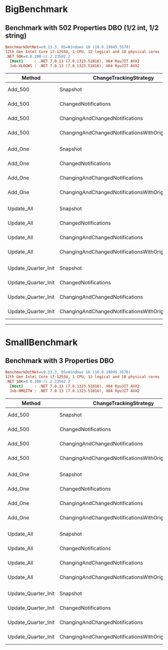 # BigBenchmark

## Benchmark with 502 Properties DBO (1/2 int, 1/2 string)

``` ini
BenchmarkDotNet=v0.13.3, OS=Windows 10 (10.0.19045.3570)
12th Gen Intel Core i7-1255U, 1 CPU, 12 logical and 10 physical cores
.NET SDK=8.0.100-rc.2.23502.2
  [Host]     : .NET 7.0.13 (7.0.1323.51816), X64 RyuJIT AVX2
  Job-XLOGWS : .NET 7.0.13 (7.0.1323.51816), X64 RyuJIT AVX2
```

|              Method | ChangeTrackingStrategy |         Mean |      Error |     StdDev |
|-------------------- |----------------------- |-------------:|-----------:|-----------:|
|             Add_500 |               Snapshot | 1,040.358 ms | 18.2853 ms | 15.2691 ms |
|             Add_500 |   ChangedNotifications |   994.598 ms | 15.4188 ms | 12.8754 ms |
|             Add_500 |   ChangingAndChangedNotifications |   973.407 ms |  7.4765 ms |  6.2432 ms |
|             Add_500 |   ChangingAndChangedNotificationsWithOriginalValues | 1,009.971 ms | 18.2202 ms | 15.2147 ms |
| | | | | |
|             Add_One |               Snapshot |     3.684 ms |  0.0712 ms |  0.1592 ms |
|             Add_One |   ChangedNotifications |     3.577 ms |  0.0710 ms |  0.2037 ms |
|             Add_One |   ChangingAndChangedNotifications |     3.460 ms |  0.0685 ms |  0.1628 ms |
|             Add_One |   ChangingAndChangedNotificationsWithOriginalValues |     3.616 ms |  0.0717 ms |  0.1986 ms |
| | | | | |
|          Update_All |               Snapshot |   126.632 ms |  1.9461 ms |  1.8204 ms |
|          Update_All |   ChangedNotifications |    69.876 ms |  1.3267 ms |  1.9447 ms |
|          Update_All |   ChangingAndChangedNotifications |    55.474 ms |  1.0826 ms |  1.3691 ms |
|          Update_All |   ChangingAndChangedNotificationsWithOriginalValues |    56.346 ms |  0.9987 ms |  1.0686 ms |
| | | | | |
| Update_Quarter_Init |               Snapshot |   128.518 ms |  2.5677 ms |  3.1534 ms |
| Update_Quarter_Init |   ChangedNotifications |    70.205 ms |  1.0912 ms |  1.1206 ms |
| Update_Quarter_Init |   ChangingAndChangedNotifications |    55.577 ms |  0.9314 ms |  0.8257 ms |
| Update_Quarter_Init |   ChangingAndChangedNotificationsWithOriginalValues |    54.799 ms |  0.9521 ms |  0.8906 ms |


---

# SmallBenchmark

## Benchmark with 3 Properties DBO

``` ini
BenchmarkDotNet=v0.13.3, OS=Windows 10 (10.0.19045.3570)
12th Gen Intel Core i7-1255U, 1 CPU, 12 logical and 10 physical cores
.NET SDK=8.0.100-rc.2.23502.2
  [Host]     : .NET 7.0.13 (7.0.1323.51816), X64 RyuJIT AVX2
  Job-HMQITW : .NET 7.0.13 (7.0.1323.51816), X64 RyuJIT AVX2
```

|              Method | ChangeTrackingStrategy |       Mean |      Error |     StdDev |     Median |
|-------------------- |----------------------- |-----------:|-----------:|-----------:|-----------:|
|             Add_500 |               Snapshot |   8.544 ms |  0.1931 ms |  0.5693 ms |   8.500 ms |
|             Add_500 |   ChangedNotifications |   8.408 ms |  0.1598 ms |  0.3117 ms |   8.381 ms |
|             Add_500 |   ChangingAndChangedNotifications |   7.486 ms |  0.1640 ms |  0.4758 ms |   7.253 ms |
|             Add_500 |   ChangingAndChangedNotificationsWithOriginalValues |   7.419 ms |  0.1365 ms |  0.2908 ms |   7.354 ms |
| | | | | |
|             Add_One |               Snapshot |   1.321 ms |  0.0466 ms |  0.1359 ms |   1.337 ms |
|             Add_One |   ChangedNotifications |   1.196 ms |  0.0414 ms |  0.1207 ms |   1.173 ms |
|             Add_One |   ChangingAndChangedNotifications |   1.154 ms |  0.0406 ms |  0.1165 ms |   1.135 ms |
|             Add_One |   ChangingAndChangedNotificationsWithOriginalValues |   1.179 ms |  0.0396 ms |  0.1148 ms |   1.164 ms |
| | | | | |
|          Update_All |               Snapshot | 631.568 ms | 12.0559 ms | 16.0942 ms | 627.689 ms |
|          Update_All |   ChangedNotifications | 609.746 ms | 11.3041 ms | 19.1952 ms | 604.924 ms |
|          Update_All |   ChangingAndChangedNotifications | 541.926 ms |  4.9950 ms |  4.4280 ms | 540.161 ms |
|          Update_All |   ChangingAndChangedNotificationsWithOriginalValues | 581.040 ms | 11.4865 ms | 20.1176 ms | 576.844 ms |
| | | | | |
| Update_Quarter_Init |               Snapshot | 646.169 ms | 12.1462 ms | 12.9963 ms | 648.254 ms |
| Update_Quarter_Init |   ChangedNotifications | 557.612 ms | 11.0603 ms | 22.3424 ms | 550.617 ms |
| Update_Quarter_Init |   ChangingAndChangedNotifications | 515.369 ms | 10.2457 ms | 16.5450 ms | 508.943 ms |
| Update_Quarter_Init |   ChangingAndChangedNotificationsWithOriginalValues | 517.236 ms |  6.2605 ms |  6.1487 ms | 518.485 ms |